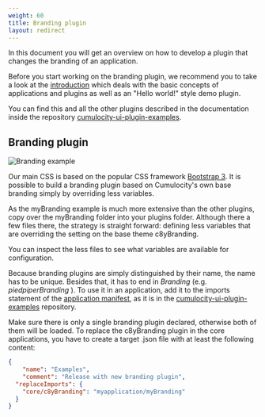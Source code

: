 ```yaml
---
weight: 60
title: Branding plugin
layout: redirect
---
```


<p class="lead">In this document you will get an overview on how to develop a plugin that changes the branding of an application.</p>

Before you start working on the branding plugin, we recommend you to take a look at the [introduction](/guides/web/web-sdk-for-plugins#overview) which deals with the basic concepts of applications and plugins as well as an "Hello world!" style demo plugin.

You can find this and all the other plugins described in the documentation inside the repository [cumulocity-ui-plugin-examples](https://bitbucket.org/m2m/cumulocity-ui-plugin-examples).

## <a name="branding"></a>Branding plugin

![Branding example](/images/plugins/branding.png)

Our main CSS is based on the popular CSS framework [Bootstrap 3](http://getbootstrap.com/). It is possible to build a branding plugin based on Cumulocity's own base branding simply by overriding less variables.

As the myBranding example is much more extensive than the other plugins, copy over the myBranding folder into your plugins folder.
Although there a few files there, the strategy is straight forward: defining less variables that are overriding the setting on the base theme c8yBranding.

You can inspect the less files to see what variables are available for configuration.

Because branding plugins are simply distinguished by their name, the name has to be unique. Besides that, it has to end in *Branding* (e.g. *piedpiperBranding* ). To use it in an application, add it to the imports statement of the [application manifest](/guides/web/web-sdk-for-plugins#manifests), as it is in the [cumulocity-ui-plugin-examples](https://bitbucket.org/m2m/cumulocity-ui-plugin-examples) repository.

Make sure there is only a single branding plugin declared, otherwise both of them will be loaded. To replace the c8yBranding plugin in the core applications, you have to create a target .json file with at least the following content:

```json
{
	"name": "Examples",
	"comment": "Release with new branding plugin",
  "replaceImports": {
    "core/c8yBranding": "myapplication/myBranding"
  }
}
```
